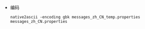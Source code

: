 - 编码

  ```shell
  native2ascii -encoding gbk messages_zh_CN_temp.properties messages_zh_CN.properties
  ```

  

